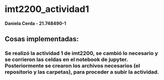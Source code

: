 # imt2200_actividad1

#### Daniela Cerda - 21.748490-1


## Cosas implementadas:

### Se realizó la actividad 1 de imt2200, se cambió lo necesario y se corrieron las celdas en el notebook de jupyter. Posteriormente se crearon los archivos necesarios (el repositorio y las carpetas), para proceder a subir la actividad.